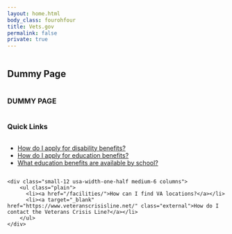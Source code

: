 ```yaml
---
layout: home.html
body_class: fourohfour
title: Vets.gov
permalink: false
private: true
---
```


<!--Question: What is the purpose of the `/dummy-placeholder.html` page?-->

<!--Answer: It is for content team so they can write a page where the target doesn’t exist yet without the link checker freaking out. Having a single file made it easy to search for all occurrences before going to prod.-->

<div class="main home" role="main">
  <div class="splash">
    <div class="row">
      <div class="small-12 columns">
        <div class="pitch">
          <h2 class="tagline"><span>Dummy Page</span></h2>
        </div>
      </div>
    </div>
  </div>

  <div class="section main-menu">
    <div class="row">
      <div class="small-12 columns">
        <h3>DUMMY PAGE</h3>
      </div>
    </div>
  </div>

<div class="section">
  <div class="row">
    <div class="small-12 columns">
      <h3 class="alternate">Quick Links</h3>
    </div>
  </div>
  <div class="row">
    <div class="small-12 usa-width-one-half medium-6 columns">
      <ul class="plain">
        <li>
          <a href="/disability/how-to-file-claim/">How do I apply for disability benefits?</a>
        </li>
        <li>
          <a href="/education/apply-for-education-benefits/">How do I apply for education benefits?</a>
        </li>
        <li>
          <a href="/education/gi-bill-school-comparison-tool">What education benefits are available by school?</a>
        </li>
      </ul>
    </div>

    <div class="small-12 usa-width-one-half medium-6 columns">
        <ul class="plain">
          <li><a href="/facilities/">How can I find VA locations?</a></li>
          <li><a target="_blank" href="https://www.veteranscrisisline.net/" class="external">How do I contact the Veterans Crisis Line?</a></li>
        </ul>
    </div>
  </div>
</div>
